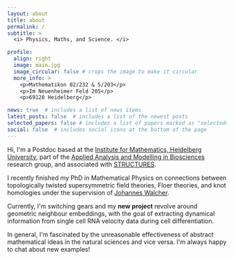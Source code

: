 ```yaml
---
layout: about
title: about
permalink: /
subtitle: >
  <i> Physics, Maths, and Science. </i>

profile:
  align: right
  image: main.jpg
  image_circular: false # crops the image to make it circular
  more_info: >
    <p>Mathematikon 02/232 & 5/203</p>
    <p>Im Neuenheimer Feld 205</p>
    <p>69120 Heidelberg</p>

news: true  # includes a list of news items
latest_posts: false  # includes a list of the newest posts
selected_papers: false # includes a list of papers marked as "selected={true}"
social: false  # includes social icons at the bottom of the page
---
```


Hi, I'm a Postdoc based at the [Institute for Mathematics, Heidelberg University](https://www.math.uni-heidelberg.de/en), part of the [Applied Analysis and Modelling in Biosciences](http://www.biostruct.uni-hd.de/index.php) research group, and associated with [STRUCTURES](https://www.structures.uni-heidelberg.de/index.php).

I recently finished my PhD in Mathematical Physics on connections between topologically twisted supersymmetric field theories, Floer theories, and knot homologies under the supervision of [Johannes Walcher](https://web.mathi.uni-heidelberg.de/physmath/walcher).

Currently, I'm switching gears and my **new project** revolve around geometric neighbour embeddings, with the goal of extracting dynamical information from single cell RNA velocity data during cell differentiation.

In general, I'm fascinated by the unreasonable effectiveness of abstract mathematical ideas in the natural sciences and vice versa. 
I'm always happy to chat about new examples!